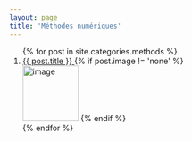 ```yaml
---
layout: page
title: 'Méthodes numériques'
---
```


<div class="posts">
   <ol>
   {% for post in site.categories.methods %}
     <li>
      <a href="{{ site.baseurl }}{{ post.url }}"> {{ post.title }} </a> 
      {% if post.image != 'none' %}
      <br/>
      <img src="{{ site.baseurl }}{{ post.image }}" alt="image" height="100" />
      {% endif %}
      </li>
   {% endfor %}
   </ol>
</div>
